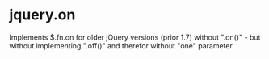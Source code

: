 # jquery.on

Implements $.fn.on for older jQuery versions (prior 1.7) without ".on()" - but without implementing ".off()" and therefor without "one" parameter.
